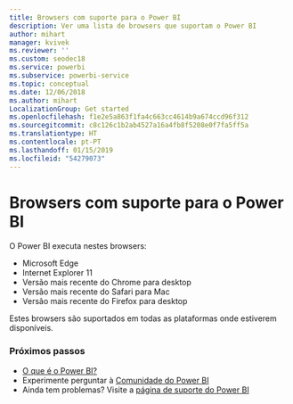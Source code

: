 ```yaml
---
title: Browsers com suporte para o Power BI
description: Ver uma lista de browsers que suportam o Power BI
author: mihart
manager: kvivek
ms.reviewer: ''
ms.custom: seodec18
ms.service: powerbi
ms.subservice: powerbi-service
ms.topic: conceptual
ms.date: 12/06/2018
ms.author: mihart
LocalizationGroup: Get started
ms.openlocfilehash: f1e2e5a863f1fa4c663cc4614b9a674ccd96f312
ms.sourcegitcommit: c8c126c1b2ab4527a16a4fb8f5208e0f7fa5ff5a
ms.translationtype: HT
ms.contentlocale: pt-PT
ms.lasthandoff: 01/15/2019
ms.locfileid: "54279073"
---
```

# <a name="supported-browsers-for-power-bi"></a>Browsers com suporte para o Power BI
O Power BI executa nestes browsers:

* Microsoft Edge
* Internet Explorer 11
* Versão mais recente do Chrome para desktop
* Versão mais recente do Safari para Mac
* Versão mais recente do Firefox para desktop

Estes browsers são suportados em todas as plataformas onde estiverem disponíveis.

### <a name="next-steps"></a>Próximos passos
* [O que é o Power BI?](../power-bi-overview.md)
* Experimente perguntar à [Comunidade do Power BI](http://community.powerbi.com/)
* Ainda tem problemas? Visite a [página de suporte do Power BI](https://powerbi.microsoft.com/support/)

